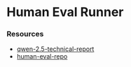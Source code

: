# Human Eval Runner

### Resources
- [qwen-2.5-technical-report](https://arxiv.org/pdf/2409.12186)
- [human-eval-repo](https://github.com/openai/human-eval)